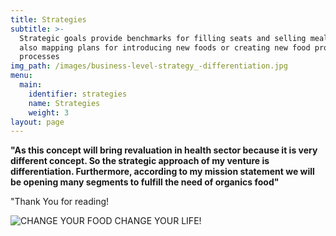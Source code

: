 ```yaml
---
title: Strategies
subtitle: >-
  Strategic goals provide benchmarks for filling seats and selling meals, while
  also mapping plans for introducing new foods or creating new food production
  processes
img_path: /images/business-level-strategy_-differentiation.jpg
menu:
  main:
    identifier: strategies
    name: Strategies
    weight: 3
layout: page
---
```

**"As this concept will bring revaluation in health sector because it is very different concept. So the strategic approach of my venture is differentiation. Furthermore, according to my mission statement we will be opening many segments to fulfill the need of organics food"**

 "Thank You for reading!

![](/images/organic-food-vegan-restaurant-menu-board-placemat-template-vector-67770966.jpg "CHANGE YOUR FOOD CHANGE YOUR LIFE!")
